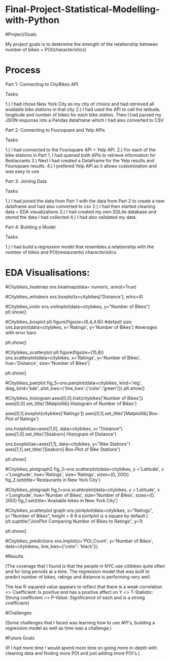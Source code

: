 # Final-Project-Statistical-Modelling-with-Python

#Project/Goals

My project goals is to determine the strength of the relationship between number of bikes + POI(characteristics)

# Process

Part 1: Connecting to CityBikes API

Tasks:

1.) I had chose New York City as my city of choice and had retrieved all available bike stations in that city
2.) I had used the API to call the latitude, longitude and number of bikes for each bike station. 
    Then I had parsed my JSON response into a Pandas dataframe which I had also converted to CSV

Part 2: Connecting to Foursquare and Yelp APIs

Tasks:

1.) I had connected to the Foursquare API + Yelp API.
2.) For each of the bike stations in Part 1, I had queried both APIs to retrieve information for Restaurants 
3.) Next I had created a DataFrame for the Yelp results and Foursquare results. 
4.) I prefered Yelp API as it allows customization and was easy to use 

Part 3: Joining Data

Tasks:

1.) I had joined the data from Part 1 with the data from Part 2 to create a new dataframe and had also converted to csv 
2.) I had then started cleaning data + EDA visualizations
3.) I had created my own SQLite database and stored the data I had collected 
4.) I had also validated my data. 

Part 4: Building a Model

Tasks:

1.) I had build a regression model that resembles a relationship with the number of bikes and POI(restaurants) characteristics

# EDA Visualisations:

#Citybikes_heatmap
sns.heatmap(data= numeric, annot=True)

#Citybikes_whiskers
sns.boxplot(x=citybikes['Distance'], whis=4)

#Citybikes_violin
sns.violinplot(data=citybikes, y="Number of Bikes")
plt.show()

#Citybikes_boxplot
plt.figure(figsize=(6.4,4.8)) #default size
sns.barplot(data=citybikes, x='Ratings', y='Number of Bikes') #averages with error bars

plt.show()

#Citybikes_scatterplot
plt.figure(figsize=(15,8))
sns.scatterplot(data=citybikes, x='Ratings', y='Number of Bikes', hue='Distance', size='Number of Bikes')

plt.show()

#Citybikes_pairplot
fig_5=sns.pairplot(data=citybikes,
                    kind='reg', 
                    diag_kind='kde',
                    plot_kws={'line_kws':{'color':'green'}})
plt.show()

#Citybikes_histogram
axes[0,0].hist(citybikes['Number of Bikes'])
axes[0,0].set_title('[Matplotlib] Histogram of Number of Bikes')

axes[0,1].boxplot(citybikes['Ratings'])
axes[0,1].set_title('[Matplotlib] Box-Plot of Ratings')

sns.histplot(ax=axes[1,0], data=citybikes, x="Distance")
axes[1,0].set_title('[Seaborn] Histogram of Distance')

sns.boxplot(ax=axes[1,1], data=citybikes, y="Bike Stations")
axes[1,1].set_title('[Seaborn] Box-Plot of Bike Stations')

plt.show()

#Citybikes_plotgraph2
fig_2=sns.scatterplot(data=citybikes,
            y ='Latitude',
            x ='Longitude',
            hue='Ratings',
            size='Ratings',
            sizes=(0, 200))
fig_2.set(title='Restaurants in New York City')

#Citybikes_plotgraph
fig_1=sns.scatterplot(data=citybikes,
            y ='Latitude',
            x ='Longitude',
            hue='Number of Bikes',
            size='Number of Bikes',
            sizes=(0, 200))
fig_1.set(title='Available bikes in New York City')

#Citybikes_scatterplot graph
sns.jointplot(data=citybikes, 
              x="Ratings", 
              y="Number of Bikes",
              height = 8    # a jointplot is a square by default 
            )
plt.suptitle("JoinPlot Comparing Number of Bikes to Ratings", y=1)

plt.show()

#Citybikes_predictions
sns.lmplot(x='POI_Count', y='Number of Bikes', data=citybikess, line_kws={'color': 'black'});

#Results

(The coverage that I found is that the people in NYC use citibikes quite often and for long periods at a time. The regression model that was built to predict number of bikes, ratings and distance is performing very well.

The low R-squared value appears to reflect that there is a weak correlation
<> Coefficient: Is positive and has a positive affect on Y
<> T-Statistic: Strong coefficient
<> P-Value: Significance of each and is a strong coefficient)

#Challenges

(Some challenges that I faced was learning how to use API's, building a regression model as well as time was a challenge.)

#Future Goals

(If I had more time I would spend more time on going more in-depth with cleaning data and finding more POI and just adding more POI's.)
